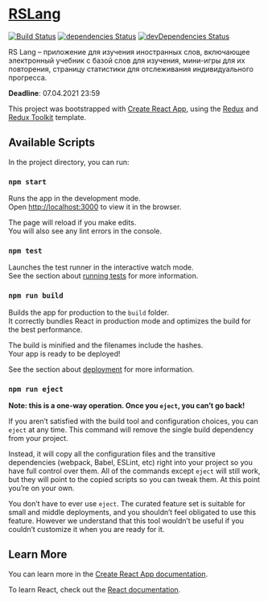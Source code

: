 # [RSLang][]

[![Build Status](https://travis-ci.com/aplatkouski/rslang.svg?branch=develop)](https://travis-ci.com/aplatkouski/rslang)
[![dependencies Status](https://status.david-dm.org/gh/aplatkouski/rslang.svg)](https://david-dm.org/aplatkouski/rslang)
[![devDependencies Status](https://status.david-dm.org/gh/aplatkouski/rslang.svg?type=dev)](https://david-dm.org/aplatkouski/rslang?type=dev)

RS Lang – приложение для изучения иностранных слов, включающее электронный учебник с базой слов для изучения, мини-игры
для их повторения, страницу статистики для отслеживания индивидуального прогресса.

**Deadline**: 07.04.2021 23:59

This project was bootstrapped with [Create React App](https://github.com/facebook/create-react-app), using
the [Redux](https://redux.js.org/) and [Redux Toolkit](https://redux-toolkit.js.org/) template.

## Available Scripts

In the project directory, you can run:

### `npm start`

Runs the app in the development mode.<br />
Open [http://localhost:3000](http://localhost:3000) to view it in the browser.

The page will reload if you make edits.<br />
You will also see any lint errors in the console.

### `npm test`

Launches the test runner in the interactive watch mode.<br />
See the section about [running tests](https://facebook.github.io/create-react-app/docs/running-tests) for more
information.

### `npm run build`

Builds the app for production to the `build` folder.<br />
It correctly bundles React in production mode and optimizes the build for the best performance.

The build is minified and the filenames include the hashes.<br />
Your app is ready to be deployed!

See the section about [deployment](https://facebook.github.io/create-react-app/docs/deployment) for more information.

### `npm run eject`

**Note: this is a one-way operation. Once you `eject`, you can’t go back!**

If you aren’t satisfied with the build tool and configuration choices, you can `eject` at any time. This command will
remove the single build dependency from your project.

Instead, it will copy all the configuration files and the transitive dependencies (webpack, Babel, ESLint, etc) right
into your project so you have full control over them. All of the commands except `eject` will still work, but they will
point to the copied scripts so you can tweak them. At this point you’re on your own.

You don’t have to ever use `eject`. The curated feature set is suitable for small and middle deployments, and you
shouldn’t feel obligated to use this feature. However we understand that this tool wouldn’t be useful if you couldn’t
customize it when you are ready for it.

## Learn More

You can learn more in
the [Create React App documentation](https://facebook.github.io/create-react-app/docs/getting-started).

To learn React, check out the [React documentation](https://reactjs.org/).

[rslang]: https://github.com/rolling-scopes-school/tasks/blob/master/tasks/react/react-rslang.md
